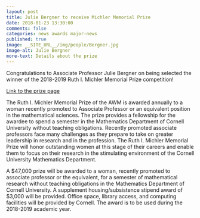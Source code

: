```yaml
---
layout: post
title: Julie Bergner to receive Michler Memorial Prize
date: 2018-01-23 13:30:00
comments: false
categories: news awards major-news
published: true
image: __SITE_URL__/img/people/Bergner.jpg
image-alt: Julie Bergner
more-text: Details about the prize
---
```


Congratulations to Associate Professor Julie Bergner on being selected the winner of the 2018-2019 Ruth I. Michler Memorial Prize competition!

[Link to the prize page](https://sites.google.com/site/awmmath/programs/michler-prize)

<!--more-->

The Ruth I. Michler Memorial Prize of the AWM is awarded annually to a woman recently promoted to Associate Professor or an equivalent position in the mathematical sciences. The prize provides a fellowship for the awardee to spend a semester in the Mathematics Department of Cornell University without teaching obligations. Recently promoted associate professors face many challenges as they prepare to take on greater leadership in research and in the profession. The Ruth I. Michler Memorial Prize will honor outstanding women at this stage of their careers and enable them to focus on their research in the stimulating environment of the Cornell University Mathematics Department.

A \$47,000 prize will be awarded to a woman, recently promoted to associate professor or the equivalent, for a semester of mathematical research without teaching obligations in the Mathematics Department of Cornell University. A supplement housing/subsistence stipend award of \$3,000 will be provided. Office space, library access, and computing facilities will be provided by Cornell. The award is to be used during the 2018-2019 academic year.
